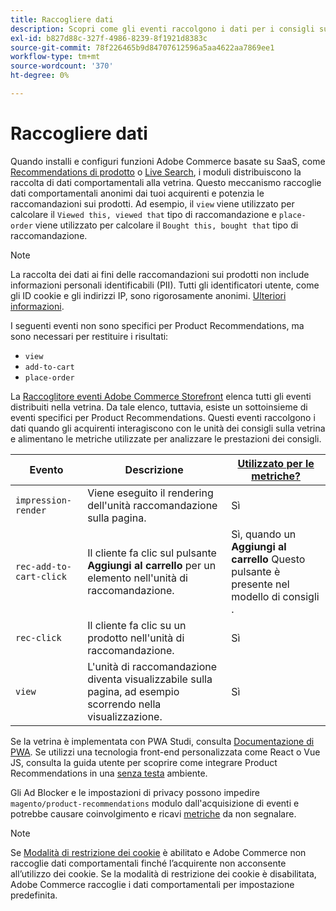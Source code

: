 ```yaml
---
title: Raccogliere dati
description: Scopri come gli eventi raccolgono i dati per i consigli sui prodotti.
exl-id: b827d88c-327f-4986-8239-8f1921d8383c
source-git-commit: 78f226465b9d84707612596a5aa4622aa7869ee1
workflow-type: tm+mt
source-wordcount: '370'
ht-degree: 0%

---
```


# Raccogliere dati

Quando installi e configuri funzioni Adobe Commerce basate su SaaS, come [Recommendations di prodotto](install-configure.md) o [Live Search](https://experienceleague.adobe.com/docs/commerce-merchant-services/live-search/onboard/install.html), i moduli distribuiscono la raccolta di dati comportamentali alla vetrina. Questo meccanismo raccoglie dati comportamentali anonimi dai tuoi acquirenti e potenzia le raccomandazioni sui prodotti. Ad esempio, il `view` viene utilizzato per calcolare il `Viewed this, viewed that` tipo di raccomandazione e `place-order` viene utilizzato per calcolare il `Bought this, bought that` tipo di raccomandazione.

>[!NOTE]
>
>La raccolta dei dati ai fini delle raccomandazioni sui prodotti non include informazioni personali identificabili (PII). Tutti gli identificatori utente, come gli ID cookie e gli indirizzi IP, sono rigorosamente anonimi. [Ulteriori informazioni](https://www.adobe.com/privacy/experience-cloud.html).

I seguenti eventi non sono specifici per Product Recommendations, ma sono necessari per restituire i risultati:

- `view`
- `add-to-cart`
- `place-order`

La [Raccoglitore eventi Adobe Commerce Storefront](https://developer.adobe.com/commerce/services/shared-services/storefront-events/collector/#quick-start) elenca tutti gli eventi distribuiti nella vetrina. Da tale elenco, tuttavia, esiste un sottoinsieme di eventi specifici per Product Recommendations. Questi eventi raccolgono i dati quando gli acquirenti interagiscono con le unità dei consigli sulla vetrina e alimentano le metriche utilizzate per analizzare le prestazioni dei consigli.

| Evento | Descrizione | [Utilizzato per le metriche?](workspace.md) |
| --- | --- | --- |
| `impression-render` | Viene eseguito il rendering dell&#39;unità raccomandazione sulla pagina. | Sì |
| `rec-add-to-cart-click` | Il cliente fa clic sul pulsante **Aggiungi al carrello** per un elemento nell&#39;unità di raccomandazione. | Sì, quando un **Aggiungi al carrello** Questo pulsante è presente nel modello di consigli . |
| `rec-click` | Il cliente fa clic su un prodotto nell&#39;unità di raccomandazione. | Sì |
| `view` | L&#39;unità di raccomandazione diventa visualizzabile sulla pagina, ad esempio scorrendo nella visualizzazione. | Sì |

Se la vetrina è implementata con PWA Studi, consulta [Documentazione di PWA](https://developer.adobe.com/commerce/pwa-studio/integrations/product-recommendations/). Se utilizzi una tecnologia front-end personalizzata come React o Vue JS, consulta la guida utente per scoprire come integrare Product Recommendations in una [senza testa](headless.md) ambiente.

Gli Ad Blocker e le impostazioni di privacy possono impedire `magento/product-recommendations` modulo dall&#39;acquisizione di eventi e potrebbe causare coinvolgimento e ricavi [metriche](workspace.md) da non segnalare.

>[!NOTE]
>
>Se [Modalità di restrizione dei cookie](https://experienceleague.adobe.com/docs/commerce-admin/start/compliance/privacy/compliance-cookie-law.html) è abilitato e Adobe Commerce non raccoglie dati comportamentali finché l’acquirente non acconsente all’utilizzo dei cookie. Se la modalità di restrizione dei cookie è disabilitata, Adobe Commerce raccoglie i dati comportamentali per impostazione predefinita.
